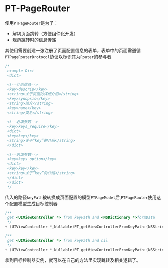 # PT-PageRouter

使用`PTPageRouter`是为了：

- 解耦页面跳转（方便组件化开发）
- 规范跳转时的信息传递

其使用需要创建一张注册了页面配置信息的表单，表单中的页面需遵循`PTPageRouterDrotocol`协议以标识其为`Router`的参与者

```Objective-C
/*
 example Dict
 <dict>
 
 <!--介绍信息-->
 <key>descrip</key>
 <string>关于页面的详细介绍</string>
 <key>synopsis</key>
 <string>简介</string>
 <key>name</key>
 <string>类名</string>
 
 <!--必填参数-->
 <key>keys_require</key>
 <dict>
 <key>key</key>
 <string>关于“key”的介绍</string>
 </dict>
 
 <!--选填参数-->
 <key>keys_option</key>
 <dict>
 <key>key</key>
 <string>关于“key”的介绍</string>
 </dict>
 </dict>
 */
```

传入的路径`keyPath`被转换成页面配置的模型`PTPageModel`后,`PTPageRouter`使用这个配置模型生成目标控制器

```Objective-C
/**
 get <UIViewController *> from keyPath and <NSDictionary *>formData
 */
+ (UIViewController *_Nullable)PT_getViewControllerFromKeyPath:(NSString *_Nonnull)keyPath FormData:(NSDictionary *_Nullable)formData;

/**
 get <UIViewController *> from keyPath and nil
 */
+ (UIViewController *_Nullable)PT_getViewControllerFromKeyPath:(NSString *_Nonnull)keyPath;
```

拿到目标控制器实例，就可以在自己的方法里实现跳转及相关逻辑了。

